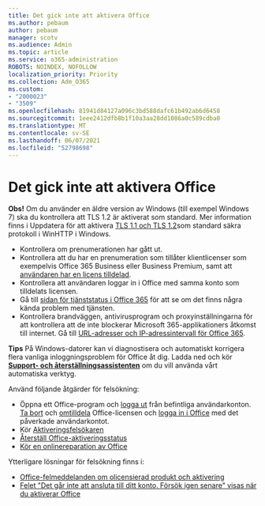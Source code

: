```yaml
---
title: Det gick inte att aktivera Office
ms.author: pebaum
author: pebaum
manager: scotv
ms.audience: Admin
ms.topic: article
ms.service: o365-administration
ROBOTS: NOINDEX, NOFOLLOW
localization_priority: Priority
ms.collection: Adm_O365
ms.custom:
- "2000023"
- "3509"
ms.openlocfilehash: 81941d84127a096c3bd588dafc61b492ab6d6458
ms.sourcegitcommit: 1eee2412dfb8b1f10a3aa28dd1086a0c589cdba0
ms.translationtype: MT
ms.contentlocale: sv-SE
ms.lasthandoff: 06/07/2021
ms.locfileid: "52798698"
---
```

# <a name="unable-to-activate-office"></a>Det gick inte att aktivera Office

**Obs!** Om du använder en äldre version av Windows (till exempel Windows 7) ska du kontrollera att TLS 1.2 är aktiverat som standard. Mer information finns i Uppdatera för att aktivera [TLS 1.1 och TLS 1.2](https://support.microsoft.com/topic/update-to-enable-tls-1-1-and-tls-1-2-as-default-secure-protocols-in-winhttp-in-windows-c4bd73d2-31d7-761e-0178-11268bb10392)som standard säkra protokoll i WinHTTP i Windows.

- Kontrollera om prenumerationen har gått ut.
- Kontrollera att du har en prenumeration som tillåter klientlicenser som exempelvis Office 365 Business eller Business Premium, samt att [användaren har en licens tilldelad](/microsoft-365/admin/manage/assign-licenses-to-users).
- Kontrollera att användaren loggar in i Office med samma konto som tilldelats licensen.
- Gå till [sidan för tjänststatus i Office 365](/office365/enterprise/view-service-health) för att se om det finns några kända problem med tjänsten.
- Kontrollera brandväggen, antivirusprogram och proxyinställningarna för att kontrollera att de inte blockerar Microsoft 365-applikationers åtkomst till internet. Gå till [URL-adresser och IP-adressintervall för Office 365](/office365/enterprise/urls-and-ip-address-ranges "URL-adresser och IP-adressintervall för Office 365").

**Tips** På Windows-datorer kan vi diagnostisera och automatiskt korrigera flera vanliga inloggningsproblem för Office åt dig. Ladda ned och kör **[Support- och återställningsassistenten](https://aka.ms/SaRA-OfficeSignInScenario)** om du vill använda vårt automatiska verktyg.

Använd följande åtgärder för felsökning:

- Öppna ett Office-program och [logga ut](https://support.office.com/article/5a20dc11-47e9-4b6f-945d-478cb6d92071) från befintliga användarkonton. [Ta bort](/microsoft-365/admin/manage/remove-licenses-from-users) och [omtilldela](/microsoft-365/admin/manage/assign-licenses-to-users) Office-licensen och [logga in i Office](https://support.office.com/article/628ea040-f265-49de-b986-be09c3ebf8a9) med det påverkade användarkontot.
- Kör [Aktiveringsfelsökaren](https://aka.ms/SARA-OfficeActivation-Alchemy)
- [Återställ Office-aktiveringsstatus](/office365/troubleshoot/activation/reset-office-365-proplus-activation-state "Återställ Office-aktiveringsstatus")
- [Kör en onlinereparation av Office](https://support.office.com/Article/7821d4b6-7c1d-4205-aa0e-a6b40c5bb88b?wt.mc_id=Alchemy_ClientDIA)

Ytterligare lösningar för felsökning finns i:  

- [Office-felmeddelanden om olicensierad produkt och aktivering](https://support.office.com/Article/0d23d3c0-c19c-4b2f-9845-5344fedc4380?wt.mc_id=Alchemy_ClientDIA)
- [Felet "Det går inte att ansluta till ditt konto. Försök igen senare" visas när du aktiverar Office](/office/troubleshoot/activation-installation/issue-when-activate-office-from-office-365)